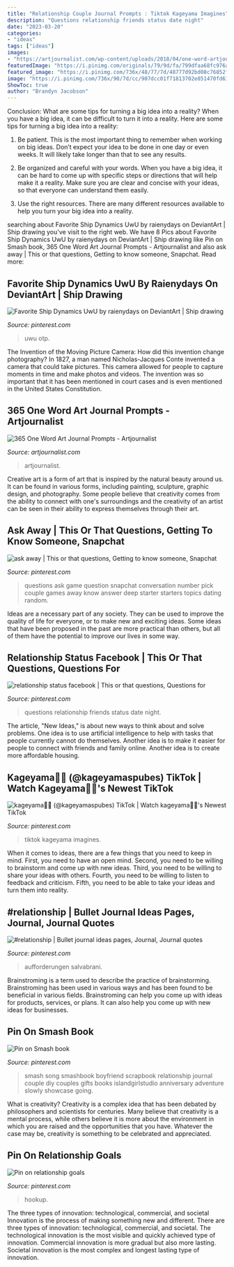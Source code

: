 ```yaml
---
title: "Relationship Couple Journal Prompts : Tiktok Kageyama Imagines"
description: "Questions relationship friends status date night"
date: "2023-03-20"
categories:
- "ideas"
tags: ["ideas"]
images:
- "https://artjournalist.com/wp-content/uploads/2018/04/one-word-artjournaling-prompts.jpg"
featuredImage: "https://i.pinimg.com/originals/79/9d/fa/799dfaa68fc976a4bd6f4e8da358e61a.jpg"
featured_image: "https://i.pinimg.com/736x/48/77/7d/48777d92bd08c76852f57b3eab3bec9f--photo-book-ideas-for-boyfriend-smash-book-for-boyfriend.jpg"
image: "https://i.pinimg.com/736x/90/7d/cc/907dcc01f71813702e851470fd61dd51.jpg"
ShowToc: true
author: "Brandyn Jacobson"
---
```



Conclusion: What are some tips for turning a big idea into a reality?
When you have a big idea, it can be difficult to turn it into a reality. Here are some tips for turning a big idea into a reality:
1. Be patient. This is the most important thing to remember when working on big ideas. Don’t expect your idea to be done in one day or even weeks. It will likely take longer than that to see any results.

2. Be organized and careful with your words. When you have a big idea, it can be hard to come up with specific steps or directions that will help make it a reality. Make sure you are clear and concise with your ideas, so that everyone can understand them easily.

3. Use the right resources. There are many different resources available to help you turn your big idea into a reality.

	

		
searching about Favorite Ship Dynamics UwU by raienydays on DeviantArt | Ship drawing you've visit to the right web. We have 8 Pics about Favorite Ship Dynamics UwU by raienydays on DeviantArt | Ship drawing like Pin on Smash book, 365 One Word Art Journal Prompts - Artjournalist and also ask away | This or that questions, Getting to know someone, Snapchat. Read more:
		
    
## Favorite Ship Dynamics UwU By Raienydays On DeviantArt | Ship Drawing

<img loading=lazy src="https://i.pinimg.com/736x/c7/31/c8/c731c84b40e9b8d1daaaf0f9c2232746.jpg" onerror="this.onerror=null;this.src='https://tse2.mm.bing.net/th?id=OIP.adK2Dpn7q6lrjAvmKzgfqAHaFj&amp;pid=15.1';" alt="Favorite Ship Dynamics UwU by raienydays on DeviantArt | Ship drawing">

_Source: pinterest.com_

>uwu otp. 

	

The Invention of the Moving Picture Camera: How did this invention change photography?
In 1827, a man named Nicholas-Jacques Conte invented a camera that could take pictures. This camera allowed for people to capture moments in time and make photos and videos. The invention was so important that it has been mentioned in court cases and is even mentioned in the United States Constitution.

    
## 365 One Word Art Journal Prompts - Artjournalist

<img loading=lazy src="https://artjournalist.com/wp-content/uploads/2018/04/one-word-artjournaling-prompts.jpg" onerror="this.onerror=null;this.src='https://tse2.mm.bing.net/th?id=OIP.LcVvlWpMJ7DunlWDoKLB3AHaD4&amp;pid=15.1';" alt="365 One Word Art Journal Prompts - Artjournalist">

_Source: artjournalist.com_

>artjournalist. 

	

Creative art is a form of art that is inspired by the natural beauty around us. It can be found in various forms, including painting, sculpture, graphic design, and photography. Some people believe that creativity comes from the ability to connect with one's surroundings and the creativity of an artist can be seen in their ability to express themselves through their art.

    
## Ask Away | This Or That Questions, Getting To Know Someone, Snapchat

<img loading=lazy src="https://i.pinimg.com/736x/a8/98/cd/a898cd46ae2b118953eec6cc35d616d0--couple-questions-ask-me-questions.jpg" onerror="this.onerror=null;this.src='https://tse1.mm.bing.net/th?id=OIP.b88_rePeqE4c8pSMXLqctgHaHZ&amp;pid=15.1';" alt="ask away | This or that questions, Getting to know someone, Snapchat">

_Source: pinterest.com_

>questions ask game question snapchat conversation number pick couple games away know answer deep starter starters topics dating random. 

	

Ideas are a necessary part of any society. They can be used to improve the quality of life for everyone, or to make new and exciting ideas. Some ideas that have been proposed in the past are more practical than others, but all of them have the potential to improve our lives in some way.

    
## Relationship Status Facebook | This Or That Questions, Questions For

<img loading=lazy src="https://i.pinimg.com/736x/d8/c1/51/d8c1518a2399f592563b10ce5fcd2f6c.jpg" onerror="this.onerror=null;this.src='https://tse1.mm.bing.net/th?id=OIP.Z8eevk5uLlt6a9lVYH8BLAHaJ3&amp;pid=15.1';" alt="relationship status facebook | This or that questions, Questions for">

_Source: pinterest.com_

>questions relationship friends status date night. 

	

The article, "New Ideas," is about new ways to think about and solve problems. One idea is to use artificial intelligence to help with tasks that people currently cannot do themselves. Another idea is to make it easier for people to connect with friends and family online. Another idea is to create more affordable housing.

    
## Kageyama🥡🤍 (@kageyamaspubes) TikTok | Watch Kageyama🥡🤍&#039;s Newest TikTok

<img loading=lazy src="https://i.pinimg.com/736x/90/7d/cc/907dcc01f71813702e851470fd61dd51.jpg" onerror="this.onerror=null;this.src='https://tse3.mm.bing.net/th?id=OIP.o-d2Xovrp4UEF0WuZe5KcwHaNK&amp;pid=15.1';" alt="kageyama🥡🤍 (@kageyamaspubes) TikTok | Watch kageyama🥡🤍&#039;s Newest TikTok">

_Source: pinterest.com_

>tiktok kageyama imagines. 

	

When it comes to ideas, there are a few things that you need to keep in mind. First, you need to have an open mind. Second, you need to be willing to brainstorm and come up with new ideas. Third, you need to be willing to share your ideas with others. Fourth, you need to be willing to listen to feedback and criticism. Fifth, you need to be able to take your ideas and turn them into reality.

    
## #relationship | Bullet Journal Ideas Pages, Journal, Journal Quotes

<img loading=lazy src="https://i.pinimg.com/originals/79/9d/fa/799dfaa68fc976a4bd6f4e8da358e61a.jpg" onerror="this.onerror=null;this.src='https://tse2.mm.bing.net/th?id=OIP.3Omte7ivuhvDqUVv4I1C3QHaJ3&amp;pid=15.1';" alt="#relationship | Bullet journal ideas pages, Journal, Journal quotes">

_Source: pinterest.com_

>aufforderungen salvabrani. 

	

Brainstroming is a term used to describe the practice of brainstorming. Brainstroming has been used in various ways and has been found to be beneficial in various fields. Brainstroming can help you come up with ideas for products, services, or plans. It can also help you come up with new ideas for businesses.

    
## Pin On Smash Book

<img loading=lazy src="https://i.pinimg.com/736x/48/77/7d/48777d92bd08c76852f57b3eab3bec9f--photo-book-ideas-for-boyfriend-smash-book-for-boyfriend.jpg" onerror="this.onerror=null;this.src='https://tse1.mm.bing.net/th?id=OIP.IBu9w01nKKhNSWLfAGuS5AHaFj&amp;pid=15.1';" alt="Pin on Smash book">

_Source: pinterest.com_

>smash song smashbook boyfriend scrapbook relationship journal couple diy couples gifts books islandgirlstudio anniversary adventure slowly showcase going. 

	

What is creativity?
Creativity is a complex idea that has been debated by philosophers and scientists for centuries. Many believe that creativity is a mental process, while others believe it is more about the environment in which you are raised and the opportunities that you have. Whatever the case may be, creativity is something to be celebrated and appreciated.

    
## Pin On Relationship Goals

<img loading=lazy src="https://i.pinimg.com/originals/7a/65/64/7a6564246f6ff4990e1ddd6b4e7de33b.jpg" onerror="this.onerror=null;this.src='https://tse3.mm.bing.net/th?id=OIP.Ivo8-UhOU2ZS4EJNA5El9QHaLH&amp;pid=15.1';" alt="Pin on relationship goals">

_Source: pinterest.com_

>hookup. 

	

The three types of innovation: technological, commercial, and societal
Innovation is the process of making something new and different. There are three types of innovation: technological, commercial, and societal. The technological innovation is the most visible and quickly achieved type of innovation. Commercial innovation is more gradual but also more lasting. Societal innovation is the most complex and longest lasting type of innovation.

